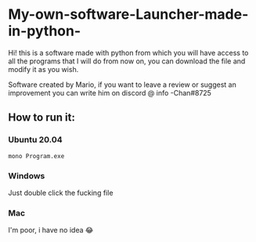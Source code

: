 # My-own-software-Launcher-made-in-python-
Hi! this is a software made with python from which you will have access to all the programs that I will do from now on, you can download the file and modify it as you wish.

Software created by Mario, if you want to leave a review or suggest an improvement you can write him on discord @ info -Chan#8725


## How to run it:

### Ubuntu 20.04

`mono Program.exe`

### Windows
Just double click the fucking file
 
### Mac
I'm poor, i have no idea :joy:


